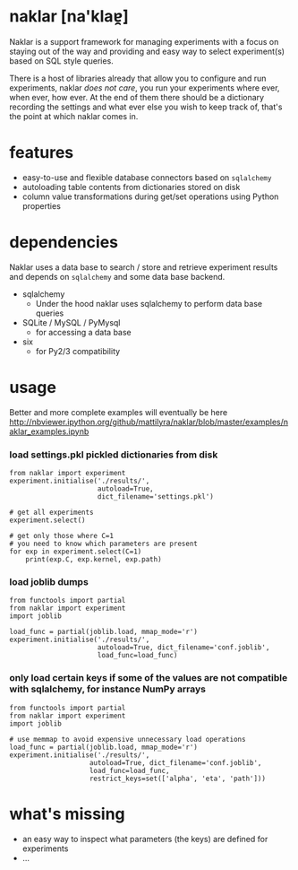 naklar [na'klaɐ̯]
======

Naklar is a support framework for managing experiments with a focus on staying out of the way and providing and easy way to select experiment(s) based on SQL style queries.

There is a host of libraries already that allow you to configure and run experiments, naklar _does not care_, you run your experiments where ever, when ever, how ever. At the end of them there should be a dictionary recording the settings and what ever else you wish to keep track of, that's the point at which naklar comes in.



features
========
- easy-to-use and flexible database connectors based on `sqlalchemy`
- autoloading table contents from dictionaries stored on disk
- column value transformations during get/set operations using Python properties

dependencies
============
Naklar uses a data base to search / store and retrieve experiment results and depends on `sqlalchemy` and some data base backend.
- sqlalchemy
  - Under the hood naklar uses sqlalchemy to perform data base queries
- SQLite / MySQL / PyMysql
  - for accessing a data base
- six
    - for Py2/3 compatibility

usage
=====

Better and more complete examples will eventually be here http://nbviewer.ipython.org/github/mattilyra/naklar/blob/master/examples/naklar_examples.ipynb

### load settings.pkl pickled dictionaries from disk
    from naklar import experiment
    experiment.initialise('./results/',
                          autoload=True,
                          dict_filename='settings.pkl')

    # get all experiments
    experiment.select()

    # get only those where C=1
    # you need to know which parameters are present
    for exp in experiment.select(C=1)
        print(exp.C, exp.kernel, exp.path)

### load joblib dumps
    from functools import partial
    from naklar import experiment
    import joblib

    load_func = partial(joblib.load, mmap_mode='r')
    experiment.initialise('./results/',
                          autoload=True, dict_filename='conf.joblib',
                          load_func=load_func)

### only load certain keys if some of the values are not compatible with sqlalchemy, for instance NumPy arrays
    from functools import partial
    from naklar import experiment
    import joblib

    # use memmap to avoid expensive unnecessary load operations
    load_func = partial(joblib.load, mmap_mode='r')
    experiment.initialise('./results/',
                        autoload=True, dict_filename='conf.joblib',
                        load_func=load_func,
                        restrict_keys=set(['alpha', 'eta', 'path']))

what's missing
==============
- an easy way to inspect what parameters (the keys) are defined for experiments
- ...
